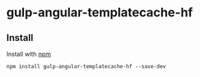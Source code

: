 # gulp-angular-templatecache-hf

## Install

Install with [npm](https://github.com/franksongca/gulp-angular-templatecache-hf.git)

```
npm install gulp-angular-templatecache-hf --save-dev
```

